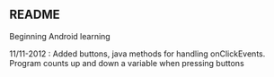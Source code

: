 README
-----------------------------
Beginning Android learning

11/11-2012 : 
	Added buttons, java methods for handling onClickEvents. 
	Program counts up and down a variable when pressing buttons

